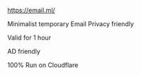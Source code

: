 https://email.ml/

Minimalist temporary Email
Privacy friendly

Valid for 1 hour

AD friendly

100% Run on Cloudflare

